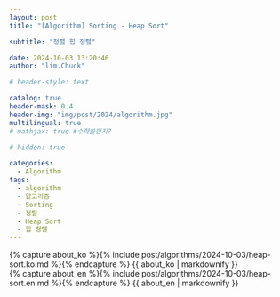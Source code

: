```yaml
---
layout: post
title: "[Algorithm] Sorting - Heap Sort"

subtitle: "정렬 힙 정렬"

date: 2024-10-03 13:20:46
author: "lim.Chuck"

# header-style: text

catalog: true
header-mask: 0.4
header-img: "img/post/2024/algorithm.jpg"
multilingual: true
# mathjax: true #수학쓸껀지?

# hidden: true

categories:
  - Algorithm
tags:
  - algorithm
  - 알고리즘
  - Sorting
  - 정렬
  - Heap Sort
  - 힙 정렬
---
```


<div class="ko post-container">
    {% capture about_ko %}{% include post/algorithms/2024-10-03/heap-sort.ko.md %}{% endcapture %}
    {{ about_ko | markdownify }}
</div>
<div class="en post-container">
    {% capture about_en %}{% include post/algorithms/2024-10-03/heap-sort.en.md %}{% endcapture %}
    {{ about_en | markdownify }}
</div>
